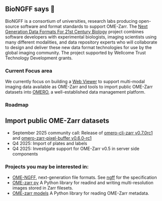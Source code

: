 ## BioNGFF says 👋

BioNGFF is a consortium of universities, research labs producing open-source software and format standards to support OME-Zarr.
The [Next Generation Data Formats For 21st Century Biology](https://wellcome.org/research-funding/funding-portfolio/funded-grants/next-generation-data-formats-21st-century-biology) project combines software developers with experimental biologists, imaging scientists using many different modalities, and data repository experts who will collaborate to design and deliver these new data format technologies for use by the global imaging community. The project supported by Wellcome Trust Technology Development grants.

### Current Focus area

We currently focus on building a [Web Viewer](https://github.com/BioNGFF/biongff-viewer) to support multi-modal imaging data available as OME-Zarr and tools to import public OME-Zarr datasets into [OMERO](https://www.openmicroscopy.org/omero/), a well-established data management platform.

### Roadmap

Import public OME-Zarr datasets 
-------------------------------
* September 2025 community call: Release of [omero-cli-zarr v0.7.0rc1](https://github.com/ome/omero-cli-zarr/releases/tag/v0.7.0rc1) and [omero-zarr-pixel-buffer v0.6.0-rc1](https://github.com/glencoesoftware/omero-zarr-pixel-buffer/releases/tag/v0.6.0-rc1)
* Q4 2025: Import of plates and labels
* Q4 2025: Investigate support for OME-Zarr v0.5 in server side components

### Projects you may be interested in: ###
* [OME-NGFF](https://ngff.openmicroscopy.org/latest), next-generation file formats. See [ngff](https://github.com/ome/ngff) for the specification
* [OME-zarr py](https://github.com/ome/ome-zarr-py) A Python library for readind and writing multi-resolution images stored in Zarr filesets.
* [OME-zarr models](https://github.com/ome-zarr-models/ome-zarr-models-py) A Python library for reading OME-Zarr metadata.

